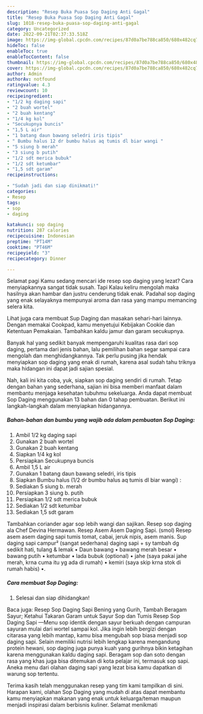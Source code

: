 ```yaml
---
description: "Resep Buka Puasa Sop Daging Anti Gagal"
title: "Resep Buka Puasa Sop Daging Anti Gagal"
slug: 1018-resep-buka-puasa-sop-daging-anti-gagal
category: Uncategorized
date: 2022-09-21T02:37:33.518Z
image: https://img-global.cpcdn.com/recipes/87d0a7be788ca850/680x482cq70/sop-daging-foto-resep-utama.jpg
hideToc: false
enableToc: true
enableTocContent: false
thumbnail: https://img-global.cpcdn.com/recipes/87d0a7be788ca850/680x482cq70/sop-daging-foto-resep-utama.jpg
cover: https://img-global.cpcdn.com/recipes/87d0a7be788ca850/680x482cq70/sop-daging-foto-resep-utama.jpg
author: Admin
authorAv: notfound
ratingvalue: 4.3
reviewcount: 10
recipeingredient:
- "1/2 kg daging sapi"
- "2 buah wortel"
- "2 buah kentang"
- "1/4 kg kol"
- "Secukupnya buncis"
- "1,5 L air"
- "1 batang daun bawang seledri iris tipis"
- " Bumbu halus 12 dr bumbu halus aq tumis dl biar wangi "
- "5 siung b merah"
- "3 siung b putih"
- "1/2 sdt merica bubuk"
- "1/2 sdt ketumbar"
- "1,5 sdt garam"
recipeinstructions:

- "Sudah jadi dan siap dinikmati!"
categories:
- Resep
tags:
- sop
- daging

katakunci: sop daging 
nutrition: 287 calories
recipecuisine: Indonesian
preptime: "PT14M"
cooktime: "PT46M"
recipeyield: "3"
recipecategory: Dinner

---
```



Selamat pagi Kamu sedang mencari ide resep sop daging yang lezat? Cara menyiapkannya sangat tidak susah. Tapi Kalau keliru mengolah maka hasilnya akan hambar dan justru cenderung tidak enak. Padahal sop daging yang enak selayaknya mempunyai aroma dan rasa yang mampu memancing selera kita.


Lihat juga cara membuat Sup Daging dan masakan sehari-hari lainnya. Dengan memakai Cookpad, kamu menyetujui Kebijakan Cookie dan Ketentuan Pemakaian. Tambahkan kaldu jamur dan garam secukupnya.

Banyak hal yang sedikit banyak mempengaruhi kualitas rasa dari sop daging, pertama dari jenis bahan, lalu pemilihan bahan segar sampai cara mengolah dan menghidangkannya. Tak perlu pusing jika hendak menyiapkan sop daging yang enak di rumah, karena asal sudah tahu triknya maka hidangan ini dapat jadi sajian spesial.


Nah, kali ini kita coba, yuk, siapkan sop daging sendiri di rumah. Tetap dengan bahan yang sederhana, sajian ini bisa memberi manfaat dalam membantu menjaga kesehatan tubuhmu sekeluarga. Anda dapat membuat Sop Daging menggunakan 13 bahan dan 0 tahap pembuatan. Berikut ini langkah-langkah dalam menyiapkan hidangannya.

<!--inarticleads1-->

##### Bahan-bahan dan bumbu yang wajib ada dalam pembuatan Sop Daging:

1. Ambil 1/2 kg daging sapi
1. Gunakan 2 buah wortel
1. Gunakan 2 buah kentang
1. Siapkan 1/4 kg kol
1. Persiapkan Secukupnya buncis
1. Ambil 1,5 L air
1. Gunakan 1 batang daun bawang seledri, iris tipis
1. Siapkan  Bumbu halus (1/2 dr bumbu halus aq tumis dl biar wangi) :
1. Sediakan 5 siung b. merah
1. Persiapkan 3 siung b. putih
1. Persiapkan 1/2 sdt merica bubuk
1. Sediakan 1/2 sdt ketumbar
1. Sediakan 1,5 sdt garam


Tambahkan coriander agar sop lebih wangi dan sajikan. Resep sop daging ala Chef Devina Hermawan. Resep Asem Asem Daging Sapi. (smol) Resep asem asem daging sapi tumis tomat, cabai, jeruk nipis, asem manis. Sup daging sapi campur² (sangat sederhana) daging sapi + sy tambah dg sedikit hati, tulang &amp; lemak • Daun bawang • bawang merah besar • bawang putih • ketumbar • lada bubuk (optional) • jahe (saya pakai jahe merah, krna cuma itu yg ada di rumah) • kemiri (saya skip krna stok di rumah habis) •. 

<!--inarticleads2-->

##### Cara membuat Sop Daging:


1. Selesai dan siap dihidangkan!

Baca juga: Resep Sop Daging Sapi Bening yang Gurih, Tambah Beragam Sayur; Ketahui Takaran Garam untuk Sayur Sop dan Tumis Resep Sop Daging Sapi —Menu sop identik dengan sayur berkuah dengan campuran sayuran mulai dari wortel sampai kol. Jika ingin lebih bergizi dengan citarasa yang lebih mantap, kamu bisa mengubah sop biasa menjadi sop daging sapi. Selain memiliki nutrisi lebih lengkap karena mengandung protein hewani, sop daging juga punya kuah yang gurihnya bikin ketagihan karena menggunakan kaldu daging sapi. Beragam sop dan soto dengan rasa yang khas juga bisa ditemukan di kota pelajar ini, termasuk sop sapi. Aneka menu dari olahan daging sapi yang lezat bisa kamu dapatkan di warung sop tertentu. 

Terima kasih telah menggunakan resep yang tim kami tampilkan di sini. Harapan kami, olahan Sop Daging yang mudah di atas dapat membantu kamu menyiapkan makanan yang enak untuk keluarga/teman maupun menjadi inspirasi dalam berbisnis kuliner. Selamat menikmati
